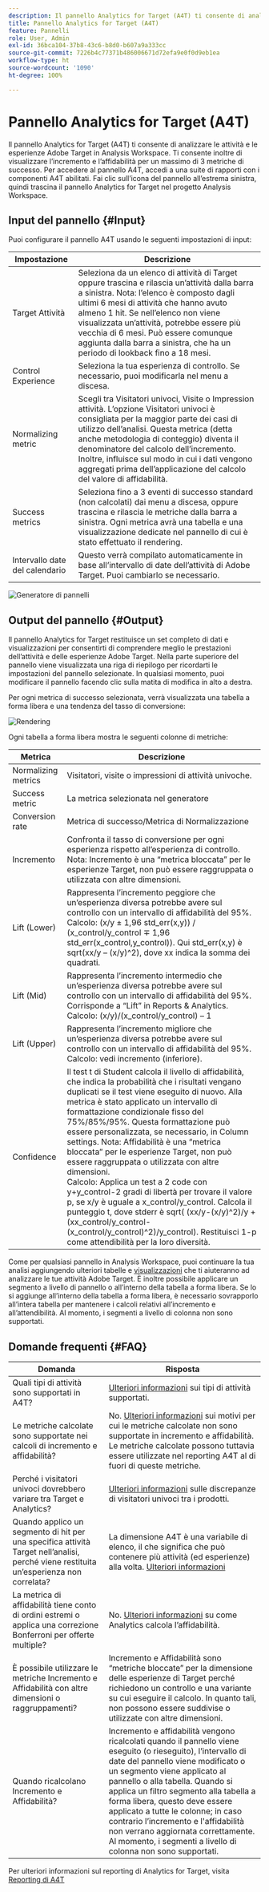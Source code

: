 ```yaml
---
description: Il pannello Analytics for Target (A4T) ti consente di analizzare le attività e le esperienze Adobe Target in Analysis Workspace.
title: Pannello Analytics for Target (A4T)
feature: Pannelli
role: User, Admin
exl-id: 36bca104-37b8-43c6-b8d0-b607a9a333cc
source-git-commit: 7226b4c77371b486006671d72efa9e0f0d9eb1ea
workflow-type: ht
source-wordcount: '1090'
ht-degree: 100%

---
```


# Pannello Analytics for Target (A4T)

Il pannello Analytics for Target (A4T) ti consente di analizzare le attività e le esperienze Adobe Target in Analysis Workspace. Ti consente inoltre di visualizzare l’incremento e l’affidabilità per un massimo di 3 metriche di successo. Per accedere al pannello A4T, accedi a una suite di rapporti con i componenti A4T abilitati. Fai clic sull’icona del pannello all’estrema sinistra, quindi trascina il pannello Analytics for Target nel progetto Analysis Workspace.

## Input del pannello {#Input}

Puoi configurare il pannello A4T usando le seguenti impostazioni di input:

| Impostazione | Descrizione |
|---|---|
| Target Attività | Seleziona da un elenco di attività di Target oppure trascina e rilascia un’attività dalla barra a sinistra. Nota: l’elenco è composto dagli ultimi 6 mesi di attività che hanno avuto almeno 1 hit. Se nell’elenco non viene visualizzata un’attività, potrebbe essere più vecchia di 6 mesi. Può essere comunque aggiunta dalla barra a sinistra, che ha un periodo di lookback fino a 18 mesi. |
| Control Experience | Seleziona la tua esperienza di controllo. Se necessario, puoi modificarla nel menu a discesa. |
| Normalizing metric | Scegli tra Visitatori univoci, Visite o Impression attività. L’opzione Visitatori univoci è consigliata per la maggior parte dei casi di utilizzo dell’analisi. Questa metrica (detta anche metodologia di conteggio) diventa il denominatore del calcolo dell’incremento. Inoltre, influisce sul modo in cui i dati vengono aggregati prima dell’applicazione del calcolo del valore di affidabilità. |
| Success metrics | Seleziona fino a 3 eventi di successo standard (non calcolati) dai menu a discesa, oppure trascina e rilascia le metriche dalla barra a sinistra. Ogni metrica avrà una tabella e una visualizzazione dedicate nel pannello di cui è stato effettuato il rendering. |
| Intervallo date del calendario | Questo verrà compilato automaticamente in base all’intervallo di date dell’attività di Adobe Target. Puoi cambiarlo se necessario. |

![Generatore di pannelli](assets/a4t-panel-builder2.png)

## Output del pannello {#Output}

Il pannello Analytics for Target restituisce un set completo di dati e visualizzazioni per consentirti di comprendere meglio le prestazioni dell’attività e delle esperienze Adobe Target. Nella parte superiore del pannello viene visualizzata una riga di riepilogo per ricordarti le impostazioni del pannello selezionate. In qualsiasi momento, puoi modificare il pannello facendo clic sulla matita di modifica in alto a destra.

Per ogni metrica di successo selezionata, verrà visualizzata una tabella a forma libera e una tendenza del tasso di conversione:

![Rendering](assets/a4t-rendered.png)


Ogni tabella a forma libera mostra le seguenti colonne di metriche:

| Metrica | Descrizione |
|---|---|
| Normalizing metrics | Visitatori, visite o impressioni di attività univoche. |
| Success metric | La metrica selezionata nel generatore |
| Conversion rate | Metrica di successo/Metrica di Normalizzazione |
| Incremento | Confronta il tasso di conversione per ogni esperienza rispetto all’esperienza di controllo. Nota: Incremento è una “metrica bloccata” per le esperienze Target, non può essere raggruppata o utilizzata con altre dimensioni. |
| Lift (Lower) | Rappresenta l’incremento peggiore che un’esperienza diversa potrebbe avere sul controllo con un intervallo di affidabilità del 95%.<br>Calcolo: (x/y ± 1,96 std_err(x,y)) / (x_control/y_control ∓ 1,96 std_err(x_control,y_control)). Qui std_err(x,y) è sqrt(xx/y – (x/y)^2), dove xx indica la somma dei quadrati. |
| Lift (Mid) | Rappresenta l’incremento intermedio che un’esperienza diversa potrebbe avere sul controllo con un intervallo di affidabilità del 95%. Corrisponde a “Lift” in Reports &amp; Analytics.<br>Calcolo: (x/y)/(x_control/y_control) – 1 |
| Lift (Upper) | Rappresenta l’incremento migliore che un’esperienza diversa potrebbe avere sul controllo con un intervallo di affidabilità del 95%.<br>Calcolo: vedi incremento (inferiore). |
| Confidence | Il test t di Student calcola il livello di affidabilità, che indica la probabilità che i risultati vengano duplicati se il test viene eseguito di nuovo. Alla metrica è stato applicato un intervallo di formattazione condizionale fisso del 75%/85%/95%. Questa formattazione può essere personalizzata, se necessario, in Column settings. Nota: Affidabilità è una “metrica bloccata” per le esperienze Target, non può essere raggruppata o utilizzata con altre dimensioni.<br>Calcolo: Applica un test a 2 code con y+y_control-2 gradi di libertà per trovare il valore p, se x/y è uguale a x_control/y_control. Calcola il punteggio t, dove stderr è sqrt( (xx/y-(x/y)^2)/y + (xx_control/y_control-(x_control/y_control)^2)/y_control). Restituisci 1-p come attendibilità per la loro diversità. |

Come per qualsiasi pannello in Analysis Workspace, puoi continuare la tua analisi aggiungendo ulteriori tabelle e [visualizzazioni](https://experienceleague.adobe.com/docs/analytics/analyze/analysis-workspace/visualizations/freeform-analysis-visualizations.html?lang=it) che ti aiuteranno ad analizzare le tue attività Adobe Target. È inoltre possibile applicare un segmento a livello di pannello o all’interno della tabella a forma libera. Se lo si aggiunge all’interno della tabella a forma libera, è necessario sovrapporlo all’intera tabella per mantenere i calcoli relativi all’incremento e all’attendibilità. Al momento, i segmenti a livello di colonna non sono supportati.

## Domande frequenti {#FAQ}

| Domanda | Risposta |
|---|---|
| Quali tipi di attività sono supportati in A4T? | [Ulteriori informazioni](https://experienceleague.adobe.com/docs/target/using/integrate/a4t/a4t-faq/a4t-faq-activity-setup.html?lang=it) sui tipi di attività supportati. |
| Le metriche calcolate sono supportate nei calcoli di incremento e affidabilità? | No. [Ulteriori informazioni](https://experienceleague.adobe.com/docs/target/using/integrate/a4t/a4t-faq/a4t-faq-lift-and-confidence.html?lang=it) sui motivi per cui le metriche calcolate non sono supportate in incremento e affidabilità. Le metriche calcolate possono tuttavia essere utilizzate nel reporting A4T al di fuori di queste metriche. |
| Perché i visitatori univoci dovrebbero variare tra Target e Analytics? | [Ulteriori informazioni](https://experienceleague.adobe.com/docs/target/using/integrate/a4t/a4t-faq/a4t-faq-viewing-reports.html?lang=it) sulle discrepanze di visitatori univoci tra i prodotti. |
| Quando applico un segmento di hit per una specifica attività Target nell’analisi, perché viene restituita un’esperienza non correlata? | La dimensione A4T è una variabile di elenco, il che significa che può contenere più attività (ed esperienze) alla volta. [Ulteriori informazioni](https://experienceleague.adobe.com/docs/target/using/integrate/a4t/a4t-faq/a4t-faq-viewing-reports.html?lang=it) |
| La metrica di affidabilità tiene conto di ordini estremi o applica una correzione Bonferroni per offerte multiple? | No. [Ulteriori informazioni](https://experienceleague.adobe.com/docs/target/using/integrate/a4t/a4t-faq/a4t-faq-lift-and-confidence.html?lang=it) su come Analytics calcola l’affidabilità. |
| È possibile utilizzare le metriche Incremento e Affidabilità con altre dimensioni o raggruppamenti? | Incremento e Affidabilità sono “metriche bloccate” per la dimensione delle esperienze di Target perché richiedono un controllo e una variante su cui eseguire il calcolo. In quanto tali, non possono essere suddivise o utilizzate con altre dimensioni. |
| Quando ricalcolano Incremento e Affidabilità? | Incremento e affidabilità vengono ricalcolati quando il pannello viene eseguito (o rieseguito), l’intervallo di date del pannello viene modificato o un segmento viene applicato al pannello o alla tabella. Quando si applica un filtro segmento alla tabella a forma libera, questo deve essere applicato a tutte le colonne; in caso contrario l’incremento e l&#39;affidabilità non verrano aggiornata correttamente. Al momento, i segmenti a livello di colonna non sono supportati. |

Per ulteriori informazioni sul reporting di Analytics for Target, visita [Reporting di A4T](https://experienceleague.adobe.com/docs/target/using/integrate/a4t/reporting.html?lang=it)
